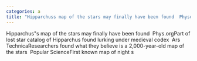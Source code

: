 ```yaml
---
categories: a
title: "Hipparchuss map of the stars may finally have been found  Physorg"
---
```

Hipparchus"s map of the stars may finally have been found&nbsp;&nbsp;Phys.orgPart of lost star catalog of Hipparchus found lurking under medieval codex&nbsp;&nbsp;Ars TechnicaResearchers found what they believe is a 2,000-year-old map of the stars&nbsp;&nbsp;Popular ScienceFirst known map of night s